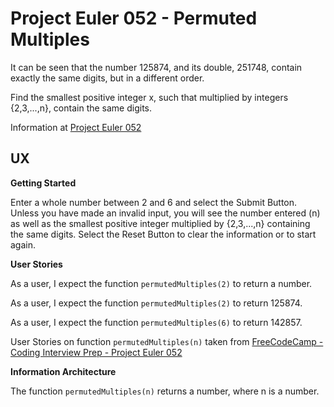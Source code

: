 # Project Euler 052 - Permuted Multiples

It can be seen that the number 125874, and its double, 251748, contain exactly the same digits, but in a different order.

Find the smallest positive integer x, such that multiplied by integers {2,3,...,n}, contain the same digits.

Information at [Project Euler 052](https://projecteuler.net/problem=52)

## UX

**Getting Started**

Enter a whole number between 2 and 6 and select the Submit Button.  Unless you have made an invalid input, you will see the number entered (n) as well as the smallest positive integer multiplied by {2,3,...,n} containing the same digits.  Select the Reset Button to clear the information or to start again.

**User Stories**

As a user, I expect the function `permutedMultiples(2)` to return a number.

As a user, I expect the function `permutedMultiples(2)` to return 125874.

As a user, I expect the function `permutedMultiples(6)` to return 142857.

User Stories on function `permutedMultiples(n)` taken from [FreeCodeCamp - Coding Interview Prep - Project Euler 052](https://www.freecodecamp.org/learn/coding-interview-prep/project-euler/problem-52-permuted-multiples)

**Information Architecture**

The function `permutedMultiples(n)` returns a number, where n is a number.

